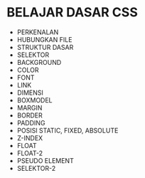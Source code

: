 <h1>BELAJAR DASAR CSS</h1>

- PERKENALAN<br>
- HUBUNGKAN FILE<br>
- STRUKTUR DASAR<br>
- SELEKTOR<br>
- BACKGROUND<br>
- COLOR<br>
- FONT<br>
- LINK<br>
- DIMENSI<br>
- BOXMODEL<br>
- MARGIN<br>
- BORDER<br>
- PADDING<br>
- POSISI STATIC, FIXED, ABSOLUTE<br>
- Z-INDEX<br>
- FLOAT<br>
- FLOAT-2<br>
- PSEUDO ELEMENT<br>
- SELEKTOR-2

